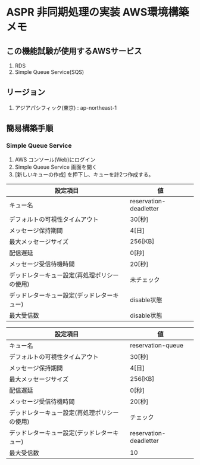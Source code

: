 # ASPR 非同期処理の実装 AWS環境構築メモ

## この機能試験が使用するAWSサービス
1. RDS
2. Simple Queue Service(SQS)

## リージョン
1. アジアパシフィック(東京) : ap-northeast-1

## 簡易構築手順
### Simple Queue Service
1. AWS コンソール(Web)にログイン
2. Simple Queue Service 画面を開く
3. [新しいキューの作成\] を押下し、キューを計2つ作成する。

|設定項目| 値 |
|------|----|
|キュー名| reservation-deadletter |
|デフォルトの可視性タイムアウト| 30[秒\] |
|メッセージ保持期間 |4[日\] |
|最大メッセージサイズ|256[KB\] |
|配信遅延|0[秒\] |
|メッセージ受信待機時間|20[秒\] |
|デッドレターキュー設定(再処理ポリシーの使用)|未チェック|
|デッドレターキュー設定(デッドレターキュー)|disable状態|
|最大受信数|disable状態|

|設定項目| 値 |
|------|----|
|キュー名| reservation-queue |
|デフォルトの可視性タイムアウト| 30[秒\] |
|メッセージ保持期間 |4[日\] |
|最大メッセージサイズ|256[KB\] |
|配信遅延|0[秒\] |
|メッセージ受信待機時間|20[秒\] |
|デッドレターキュー設定(再処理ポリシーの使用)|チェック|
|デッドレターキュー設定(デッドレターキュー)|reservation-deadletter|
|最大受信数|10|
